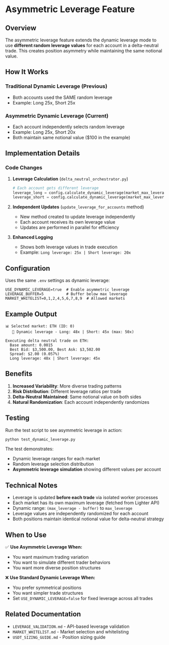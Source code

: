 # Asymmetric Leverage Feature

## Overview

The asymmetric leverage feature extends the dynamic leverage mode to use **different random leverage values** for each account in a delta-neutral trade. This creates position asymmetry while maintaining the same notional value.

## How It Works

### Traditional Dynamic Leverage (Previous)
- Both accounts used the SAME random leverage
- Example: Long 25x, Short 25x

### Asymmetric Dynamic Leverage (Current)
- Each account independently selects random leverage
- Example: Long 25x, Short 20x
- Both maintain same notional value ($100 in the example)

## Implementation Details

### Code Changes

1. **Leverage Calculation** (`delta_neutral_orchestrator.py`)
   ```python
   # Each account gets different leverage
   leverage_long = config.calculate_dynamic_leverage(market_max_leverage)
   leverage_short = config.calculate_dynamic_leverage(market_max_leverage)
   ```

2. **Independent Updates** (`update_leverage_for_accounts` method)
   - New method created to update leverage independently
   - Each account receives its own leverage value
   - Updates are performed in parallel for efficiency

3. **Enhanced Logging**
   - Shows both leverage values in trade execution
   - Example: `Long leverage: 25x | Short leverage: 20x`

## Configuration

Uses the same `.env` settings as dynamic leverage:

```env
USE_DYNAMIC_LEVERAGE=true  # Enable asymmetric leverage
LEVERAGE_BUFFER=5          # Buffer below max leverage
MARKET_WHITELIST=0,1,2,4,5,6,7,8,9  # Allowed markets
```

## Example Output

```
📊 Selected market: ETH (ID: 0)
   🎲 Dynamic leverage - Long: 48x | Short: 45x (max: 50x)

Executing delta neutral trade on ETH:
  Base amount: 0.0015
  Best Bid: $3,500.00, Best Ask: $3,502.00
  Spread: $2.00 (0.057%)
  Long leverage: 48x | Short leverage: 45x
```

## Benefits

1. **Increased Variability**: More diverse trading patterns
2. **Risk Distribution**: Different leverage ratios per trade
3. **Delta-Neutral Maintained**: Same notional value on both sides
4. **Natural Randomization**: Each account independently randomizes

## Testing

Run the test script to see asymmetric leverage in action:

```bash
python test_dynamic_leverage.py
```

The test demonstrates:
- Dynamic leverage ranges for each market
- Random leverage selection distribution
- **Asymmetric leverage simulation** showing different values per account

## Technical Notes

- Leverage is updated **before each trade** via isolated worker processes
- Each market has its own maximum leverage (fetched from Lighter API)
- Dynamic range: `(max_leverage - buffer)` to `max_leverage`
- Leverage values are independently randomized for each account
- Both positions maintain identical notional value for delta-neutral strategy

## When to Use

✅ **Use Asymmetric Leverage When:**
- You want maximum trading variation
- You want to simulate different trader behaviors
- You want more diverse position structures

❌ **Use Standard Dynamic Leverage When:**
- You prefer symmetrical positions
- You want simpler trade structures
- Set `USE_DYNAMIC_LEVERAGE=false` for fixed leverage across all trades

## Related Documentation

- `LEVERAGE_VALIDATION.md` - API-based leverage validation
- `MARKET_WHITELIST.md` - Market selection and whitelisting
- `USDT_SIZING_GUIDE.md` - Position sizing guide
